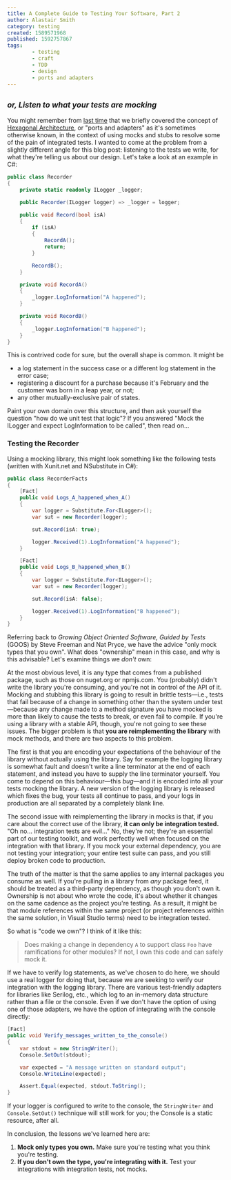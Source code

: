```yaml
---
title: A Complete Guide to Testing Your Software, Part 2
author: Alastair Smith
category: testing
created: 1589571968
published: 1592757867
tags:
        - testing
        - craft
        - TDD
        - design
        - ports and adapters
---
```


## <small><i>or, Listen to what your tests are mocking</i></small>

You might remember from [last time](/testing/2020/04/26/complete-guide-testing-your-software-part-1.html) that we
briefly covered the concept of [Hexagonal
Architecture](<https://en.wikipedia.org/wiki/Hexagonal_architecture_(software)>), or "ports and adapters" as it's
sometimes otherwise known, in the context of using mocks and stubs to resolve
some of the pain of integrated tests. I wanted to come at the problem from a
slightly different angle for this blog post: listening to the tests we write,
for what they're telling us about our design. Let's take a look at an example in
C#:

```csharp
public class Recorder
{
    private static readonly ILogger _logger;

    public Recorder(ILogger logger) => _logger = logger;

    public void Record(bool isA)
    {
        if (isA)
        {
            RecordA();
            return;
        }

        RecordB();
    }

    private void RecordA()
    {
        _logger.LogInformation("A happened");
    }

    private void RecordB()
    {
        _logger.LogInformation("B happened");
    }
}
```

This is contrived code for sure, but the overall shape is common. It might be

- a log statement in the success case or a different log statement in the error case;
- registering a discount for a purchase because it's February and the customer
  was born in a leap year, or not;
- any other mutually-exclusive pair of states.

Paint your own domain over this structure, and then ask yourself the question
"how do we unit test that logic"? If you answered "Mock the ILogger and expect
LogInformation to be called", then read on...<!--break-->

### Testing the Recorder

Using a mocking library, this might look something like the following tests
(written with Xunit.net and NSubstitute in C#):

```csharp
public class RecorderFacts
{
    [Fact]
    public void Logs_A_happened_when_A()
    {
        var logger = Substitute.For<ILogger>();
        var sut = new Recorder(logger);

        sut.Record(isA: true);

        logger.Received(1).LogInformation("A happened");
    }

    [Fact]
    public void Logs_B_happened_when_B()
    {
        var logger = Substitute.For<ILogger>();
        var sut = new Recorder(logger);

        sut.Record(isA: false);

        logger.Received(1).LogInformation("B happened");
    }
}
```

Referring back to _Growing Object Oriented Software, Guided by Tests_ (GOOS) by
Steve Freeman and Nat Pryce, we have the advice "only mock types that you own".
What does "ownership" mean in this case, and why is this advisable? Let's
examine things we _don't_ own:

At the most obvious level, it is any type that comes from a published package,
such as those on nuget.org or npmjs.com. You (probably) didn't write the library
you're consuming, and you're not in control of the API of it. Mocking and
stubbing this library is going to result in brittle tests—i.e., tests that fail
because of a change in something other than the system under test—because any
change made to a method signature you have mocked is more than likely to cause
the tests to break, or even fail to compile. If you're using a library with a
stable API, though, you're not going to see these issues. The bigger problem is
that **you are reimplementing the library** with mock methods, and there are two
aspects to this problem.

The first is that you are encoding your expectations of the behaviour of the library without actually using the library.
Say for example the logging library is somewhat fault and doesn't write a line terminator at the end of each statement,
and instead you have to supply the line terminator yourself. You come to depend on this behaviour—this _bug_—and it is
encoded into all your tests mocking the library. A new version of the logging library is released which fixes the bug,
your tests all continue to pass, and your logs in production are all separated by a completely blank line.

The second issue with reimplementing the library in mocks is that, if you care about the correct use of the library,
**it can only be integration tested.** "Oh no... integration tests are evil..." No, they're not; they're an essential
part of our testing toolkit, and work perfectly well when focused on the integration with that library. If you mock your
external dependency, you are not testing your integration; your entire test suite can pass, and you still deploy broken
code to production.

The truth of the matter is that the same applies to any internal packages you consume as well. If you're pulling in a
library from _any_ package feed, it should be treated as a third-party dependency, as though you don't own it. Ownership
is not about who wrote the code, it's about whether it changes on the same cadence as the project you're testing. As a
result, it might be that module references within the same project (or project references within the same solution, in
Visual Studio terms) need to be integration tested.

So what is "code we own"? I think of it like this:

> Does making a change in dependency `A` to support class `Foo` have ramifications for other modules? If not, I own this
> code and can safely mock it.

If we have to verify log statements, as we've chosen to do here, we should use a real logger for doing that, because we
are seeking to verify our integration with the logging library. There are various test-friendly adapters for libraries
like Serilog, etc., which log to an in-memory data structure rather than a file or the console. Even if we don't have
the option of using one of those adapters, we have the option of integrating with the console directly:

```csharp
[Fact]
public void Verify_messages_written_to_the_console()
{
    var stdout = new StringWriter();
    Console.SetOut(stdout);

    var expected = "A message written on standard output";
    Console.WriteLine(expected);

    Assert.Equal(expected, stdout.ToString();
}
```

If your logger is configured to write to the console, the `StringWriter` and `Console.SetOut()` technique will still
work for you; the Console is a static resource, after all.

In conclusion, the lessons we've learned here are:

1. **Mock only types you own.** Make sure you're testing what you think you're testing.
1. **If you don't own the type, you're integrating with it.** Test your integrations with integration tests, not
   mocks.
